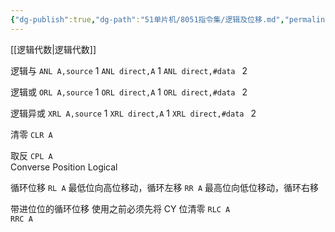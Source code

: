 ```yaml
---
{"dg-publish":true,"dg-path":"51单片机/8051指令集/逻辑及位移.md","permalink":"/51单片机/8051指令集/逻辑及位移/","dgPassFrontmatter":true,"noteIcon":"","created":"2024-05-21T15:20:28.739+08:00","updated":"2024-06-03T16:14:36.836+08:00"}
---
```


[[逻辑代数\|逻辑代数]]

逻辑与
`ANL A,source`  1
`ANL direct,A`   1
`ANL direct,#data `   2

逻辑或
`ORL A,source` 1
`ORL direct,A`  1
`ORL direct,#data `  2

逻辑异或
`XRL A,source`  1
`XRL direct,A`  1
`XRL direct,#data `  2

清零
`CLR A`

取反
`CPL A`  
Converse Position Logical  


循环位移
`RL A`  最低位向高位移动，循环左移
`RR A`   最高位向低位移动，循环右移

带进位位的循环位移
使用之前必须先将 CY 位清零
`RLC A`  
`RRC A`

